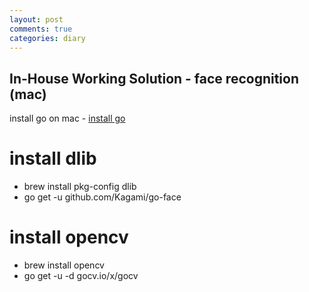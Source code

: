 ```yaml
---
layout: post
comments: true
categories: diary
---
```

## In-House Working Solution - face recognition (mac)
install go on mac - [install go](https://golang.org/doc/install)
# install dlib
* brew install pkg-config dlib
* go get -u github.com/Kagami/go-face

# install opencv
* brew install opencv
* go get -u -d gocv.io/x/gocv
